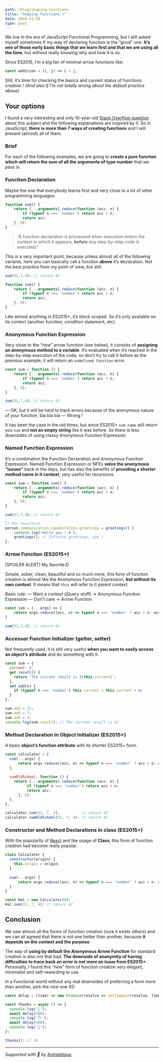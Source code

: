 ```yaml
---
path: /blog/shaping-functions
title: "Shaping functions !"
date: 2018-11-28
type: post
---
```


We live in the era of JavaScript Functional Programming, but I still asked myself sometimes if my way of declaring function is the “good” one.  **It’s one of those early basic things that we learn first and that we are using all the time**, but without really knowing why and how it is so.

Since ES2015, I’m a big fan of minimal arrow functions like:
```js
const addition = (i, j) => i + j;
```

Still, it’s time for checking the basics and current status of functions creation ! *(And also if I’m not totally wrong about the default practice above)*

## Your options
I found a very interesting and only 10-year-old [Stack Overflow question](https://stackoverflow.com/questions/336859/var-functionname-function-vs-function-functionname)  about this subject and the following explanations are inspired by it. So in JavaScript, **there is more than 7 ways of creating functions** and I will present (almost) all of them.

### Brief
For each of the following examples, we are going to **create a pure function which will return the sum of all the arguments of type number** that we pass in.

### Function Declaration
Maybe the one that everybody learns first and very close to a lot of other programming languages:

```js
function sum() {
	return [...arguments].reduce(function (acc, n) {
		if (typeof n === 'number') return acc + n;
		return acc;
	}, 0);
}
```

> “A function declaration is processed when execution enters the context in which it appears, **before** any step-by-step code is executed.”

This is a very important point, because unless almost all of the following variants, here you can basically call a function **above** it’s declaration. Not the best practice from my point of view, but still.

```js
sum(31,7,4); // return 42

function sum() {
	return [...arguments].reduce(function (acc, n) {
		if (typeof n === 'number') return acc + n;
		return acc;
	}, 0);
}
``` 

Like almost anything in ES2015+, it’s block scoped. So it’s only available on its context (another function, condition statement, etc).

### Anonymous Function Expression
Very close to the “new” arrow function (see below), it consists of **assigning an anonymous method to a variable**. It’s evaluated when it’s reached in the step-by-step execution of the code, so don’t try to call it before as the previous example; it will return an `undefined function` error. 

```js
const sum = function () {
	return [...arguments].reduce(function (acc, n) {
		if (typeof n === 'number') return acc + n;
		return acc;
	}, 0);
}

sum(31,7,4); // return 42
``` 

— OK, but it will be hard to track errors because of the anonymous nature of your function, bla bla bla
— Wrong !

It has been the case in the old times, but since ES2015+ `sum.name` will return you `sum` and **not an empty string** like it was before. So there is less downsides of using classy Anonymous  Function Expression.

### Named Function Expression
It’s a combination the Function Declaration and Anonymous Function Expression. Named Function Expression or NFEs **solve the anonymous “issues”** back in the days, but has also the benefits of **providing a shorter method name in it context**, very useful for recursions.

```js
const sum = function sum() {
	return [...arguments].reduce(function (acc, n) {
		if (typeof n === 'number') return acc + n;
		return acc;
	}, 0);
}

sum(31,7,4); // return 42

// For recursion
person.communication.capabilities.greetings = greetings() {
	console.log('Hello you ! ❤️');
	greetings(); // Infinite greetings, yay !
};
``` 


### Arrow Function (ES2015+)
[SPOILER ALERT] My favorite:D

Simple, sober, clean, beautiful and so much more, this form of function creation is almost like the Anonymous Function Expression, **but without its own context**. It means that `this` will refer to it parent context.

Basic rule:
— Want a context (jQuery stuff) -> Anonymous Function Expression
— Don’t care -> Arrow Function

```js
const sum = (...args) => {
	return args.reduce((acc, n) => typeof n === 'number' ? acc + n: acc, 0);
}

sum(31,7,4); // return 42
```

### Accessor Function Initializer (getter, setter)
Not frequently used, it is still very useful **when you want to easily access an object’s attribute** and do something with it.

```js
const sum = {
  current: 0,
  get result() {
    return `The current result is ${this.current}`;
  },
  set add(n) {
    if (typeof n === 'number') this.current = this.current + n;
  }
};

sum.add = 31;
sum.add = 7;
sum.add = 4;
console.log(sum.result); // The current result is 42
```


### Method Declaration in Object Initializer (ES2015+)
A basic **object’s function attribute** with its shorter ES2015+ form.

```js
const calculator = {  
  sum(...args) {
	  return args.reduce((acc, n) => typeof n === 'number' ? acc + n: acc, 0);
  },
  
  sumOldSchool: function () {
    return [...arguments].reduce(function (acc, n) {
		  if (typeof n === 'number') return acc + n;
		  return acc;
	  }, 0);
  },  
};

calculator.sum(31, 7, 4);          // return 42
calculator.sumOldSchool(31, 7, 4); // return 42
```

### Constructor and Method Declarations in class (ES2015+)
With the popularity of [React](https://reactjs.org/) and the usage of **Class**, this form of function creation had become really popular.

```js
class Calculator {
  constructor(origin) {
    this.origin = origin;
  }
  
  sum(...args) {
	  return args.reduce((acc, n) => typeof n === 'number' ? acc + n: acc, this.origin);
  }
}

const Hal = new Calculator(0);
Hal.sum(31, 7, 4); // return 42
```


## Conclusion
We saw almost all the forms of function creation (sure it exists others) and we can all agreed that there is not one better than another, because **it depends on the context and the purpose**.

The way of **using by default the Anonymous Arrow Function** for standard creation is also not that bad. **The downside of anonymity of having difficulties to trace back an error is not more an issue from ES2015+**. Personally, I found this “new” form of function creation very elegant, minimalist and self-rewarding to use.

In a Functional world without any real downsides of preferring a form more than another, pick the nice one XD

```js
const delay = (time) => new Promise(resolve => setTimeout(resolve, time));

const thanks = async () => {
  console.log('👊');  
  await delay(500);
  console.log('🖐️');
  await delay(500);
  console.log('🎤');
};

thanks(); // 😘
```

---

*Supported with 💛 by [Antistatique](https://antistatique.net)*
